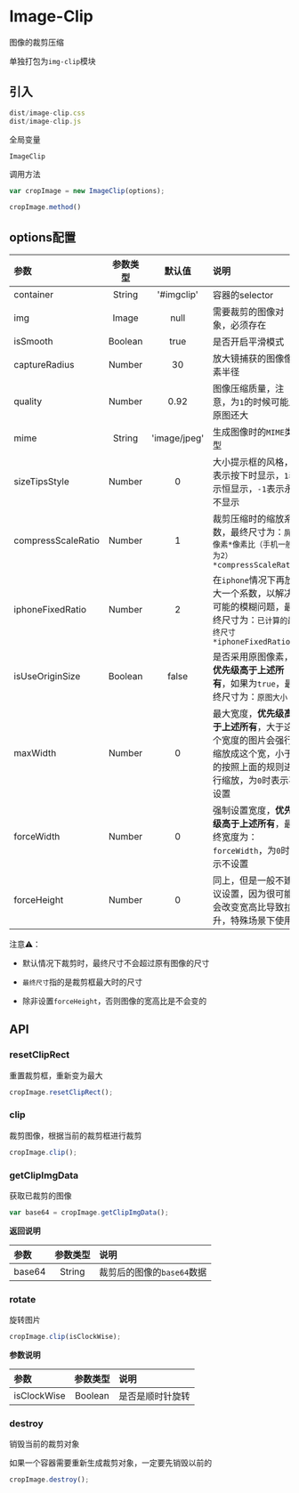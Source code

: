 # Image-Clip

图像的裁剪压缩

单独打包为`img-clip`模块

## 引入

```js
dist/image-clip.css
dist/image-clip.js
```

全局变量

```js
ImageClip
```

调用方法

```js
var cropImage = new ImageClip(options);

cropImage.method()
```

## options配置

| 参数 | 参数类型 | 默认值 |说明 |
| :------------- |:-------------:|:-------------:|:-------------|
| container | String | '#imgclip' | 容器的selector |
| img | Image | null | 需要裁剪的图像对象，必须存在 |
| isSmooth | Boolean | true | 是否开启平滑模式 |
| captureRadius | Number | 30 | 放大镜捕获的图像像素半径 |
| quality | Number | 0.92 | 图像压缩质量，注意，为`1`的时候可能比原图还大 |
| mime | String | 'image/jpeg' | 生成图像时的`MIME`类型 |
| sizeTipsStyle | Number | 0 | 大小提示框的风格，`0`表示按下时显示，`1`表示恒显示，`-1`表示永不显示 |
| compressScaleRatio | Number | 1 | 裁剪压缩时的缩放系数，最终尺寸为：`屏幕像素*像素比（手机一般为2）*compressScaleRatio` |
| iphoneFixedRatio | Number | 2 | 在`iphone`情况下再放大一个系数，以解决可能的模糊问题，最终尺寸为：`已计算的最终尺寸*iphoneFixedRatio` |
| isUseOriginSize | Boolean | false | 是否采用原图像素，__优先级高于上述所有__，如果为`true`，最终尺寸为：`原图大小` |
| maxWidth | Number | 0 | 最大宽度，__优先级高于上述所有__，大于这个宽度的图片会强行缩放成这个宽，小于的按照上面的规则进行缩放，为`0`时表示不设置 |
| forceWidth | Number | 0 | 强制设置宽度，__优先级高于上述所有__，最终宽度为：`forceWidth`，为`0`时表示不设置 |
| forceHeight | Number | 0 | 同上，但是一般不建议设置，因为很可能会改变宽高比导致拉升，特殊场景下使用 |

注意⚠️：

- 默认情况下裁剪时，最终尺寸不会超过原有图像的尺寸

- `最终尺寸`指的是裁剪框最大时的尺寸

- 除非设置`forceHeight`，否则图像的宽高比是不会变的

## API

### resetClipRect

重置裁剪框，重新变为最大

```js
cropImage.resetClipRect();
```

### clip

裁剪图像，根据当前的裁剪框进行裁剪

```js
cropImage.clip();
```

### getClipImgData

获取已裁剪的图像

```js
var base64 = cropImage.getClipImgData();
```

__返回说明__

| 参数 | 参数类型 | 说明 |
| :------------- |:-------------:|:-------------|
| base64 | String | 裁剪后的图像的`base64`数据 |

### rotate

旋转图片

```js
cropImage.clip(isClockWise);
```

__参数说明__

| 参数 | 参数类型 | 说明 |
| :------------- |:-------------:|:-------------|
| isClockWise | Boolean | 是否是顺时针旋转 |

### destroy

销毁当前的裁剪对象

如果一个容器需要重新生成裁剪对象，一定要先销毁以前的

```js
cropImage.destroy();
```